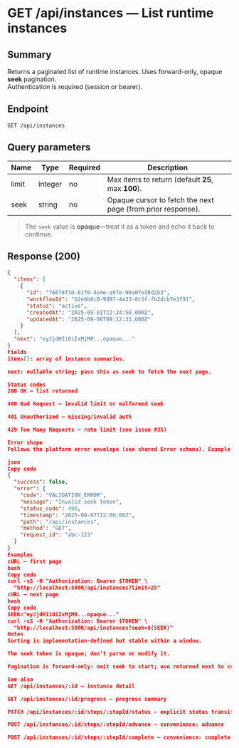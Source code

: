 # GET /api/instances — List runtime instances

## Summary

Returns a paginated list of runtime instances. Uses forward-only, opaque **seek** pagination.  
Authentication is required (session or bearer).

## Endpoint

`GET /api/instances`

## Query parameters

| Name  | Type    | Required | Description                                                 |
| ----- | ------- | -------- | ----------------------------------------------------------- |
| limit | integer | no       | Max items to return (default **25**, max **100**).          |
| seek  | string  | no       | Opaque cursor to fetch the next page (from prior response). |

> The `seek` value is **opaque**—treat it as a token and echo it back to continue.

## Response (200)

```json
{
  "items": [
    {
      "id": "76678f3d-61f0-4e4e-a97e-99a07e38d2b2",
      "workflowId": "b2e6b6c0-9d87-4a33-8c5f-fb2dcb7e3f91",
      "status": "active",
      "createdAt": "2025-09-01T12:34:56.000Z",
      "updatedAt": "2025-09-06T09:12:33.000Z"
    }
  ],
  "next": "eyJjdHIiOiIxMjM0...opaque..."
}
Fields
items[]: array of instance summaries.

next: nullable string; pass this as seek to fetch the next page.

Status codes
200 OK – list returned

400 Bad Request – invalid limit or malformed seek

401 Unauthorized – missing/invalid auth

429 Too Many Requests – rate limit (see issue #35)

Error shape
Follows the platform error envelope (see shared Error schema). Example:

json
Copy code
{
  "success": false,
  "error": {
    "code": "VALIDATION_ERROR",
    "message": "Invalid seek token",
    "status_code": 400,
    "timestamp": "2025-09-07T12:00:00Z",
    "path": "/api/instances",
    "method": "GET",
    "request_id": "abc-123"
  }
}
Examples
cURL — first page
bash
Copy code
curl -sS -H "Authorization: Bearer $TOKEN" \
  "http://localhost:5000/api/instances?limit=25"
cURL — next page
bash
Copy code
SEEK="eyJjdHIiOiIxMjM0...opaque..."
curl -sS -H "Authorization: Bearer $TOKEN" \
  "http://localhost:5000/api/instances?seek=${SEEK}"
Notes
Sorting is implementation-defined but stable within a window.

The seek token is opaque; don’t parse or modify it.

Pagination is forward-only: omit seek to start; use returned next to continue; stop when next is null.

See also
GET /api/instances/:id — instance detail

GET /api/instances/:id/progress — progress summary

PATCH /api/instances/:id/steps/:stepId/status — explicit status transition

POST /api/instances/:id/steps/:stepId/advance — convenience: advance

POST /api/instances/:id/steps/:stepId/complete — convenience: complete
```
